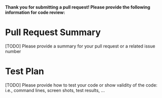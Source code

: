 **Thank you for submitting a pull request! Please provide the following information for code review:**

# Pull Request Summary
[TODO] Please provide a summary for your pull request or a related issue number

# Test Plan
[TODO] Please provide how to test your code or show validity of the code: i.e., command lines, screen shots, test results, ...

